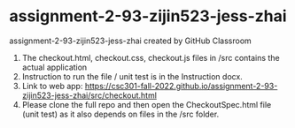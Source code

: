 # assignment-2-93-zijin523-jess-zhai
assignment-2-93-zijin523-jess-zhai created by GitHub Classroom
1. The checkout.html, checkout.css, checkout.js files in /src contains the actual application
2. Instruction to run the file / unit test is in the Instruction docx. 
3. Link to web app: https://csc301-fall-2022.github.io/assignment-2-93-zijin523-jess-zhai/src/checkout.html 
4. Please clone the full repo and then open the CheckoutSpec.html file (unit test) as it also depends on files in the /src folder. 
